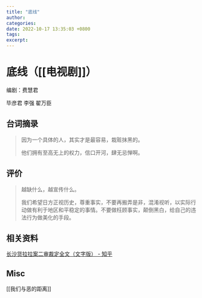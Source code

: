 ```yaml
---
title: "底线"
author: 
categories: 
date: 2022-10-17 13:35:03 +0800
tags: 
excerpt: 
---
```








# 底线（[[电视剧]]）

编剧：费慧君

毕彦君
李强
翟万臣

## 台词摘录

> 因为一个具体的人，其实才是最容易，栽赃抹黑的。
> 
> 他们拥有至高无上的权力，信口开河，肆无忌惮啊。





## 评价

> 越缺什么，越宣传什么。
> 
> 我们希望日方正视历史，尊重事实，不要再搬弄是非，混淆视听，以实际行动做有利于地区和平稳定的事情。不要做枉顾事实，颠倒黑白，给自己的违法行为做美化的手段。


## 相关资料

[长沙货拉拉案二审裁定全文（文字版） - 知乎](https://zhuanlan.zhihu.com/p/464232913)


## Misc

[[我们与恶的距离]]



